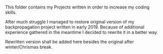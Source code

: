 This folder contains my Projects written in order to increase my coding skills.

After much struggle I managed to restore original version of my backpropagation project written in early 2019. Because of additional experience gathered in the meantime I decided to rewrite it in a better way. 

Rewritten version shall be added here besides the original after winter/Chrismas break.
